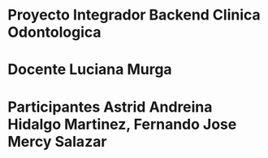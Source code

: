 # Proyecto Integrador Backend Clinica Odontologica
# Docente Luciana Murga
# Participantes Astrid Andreina Hidalgo Martinez, Fernando Jose Mercy Salazar

